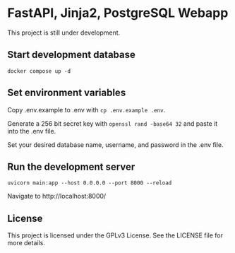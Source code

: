 # FastAPI, Jinja2, PostgreSQL Webapp

This project is still under development.

## Start development database

`docker compose up -d`

## Set environment variables

Copy .env.example to .env with `cp .env.example .env`.

Generate a 256 bit secret key with `openssl rand -base64 32` and paste it into the .env file.

Set your desired database name, username, and password in the .env file.

## Run the development server

`uvicorn main:app --host 0.0.0.0 --port 8000 --reload`

Navigate to http://localhost:8000/

## License

This project is licensed under the GPLv3 License. See the LICENSE file for more details.
